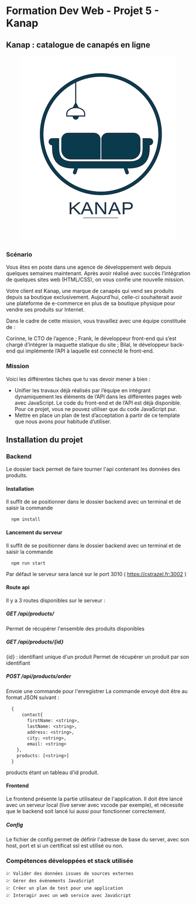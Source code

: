 # Formation Dev Web - Projet 5 - Kanap

## Kanap : catalogue de canapés en ligne
<p align="center">
  <img src="./front/images/logo_kanap.png" />
</p>

### Scénario

Vous êtes en poste dans une agence de développement web depuis quelques semaines maintenant. Après avoir réalisé avec succès l’intégration de quelques sites web (HTML/CSS), on vous confie une nouvelle mission.

Votre client est Kanap, une marque de canapés qui vend ses produits depuis sa boutique exclusivement. Aujourd’hui, celle-ci souhaiterait avoir une plateforme de e-commerce en plus de sa boutique physique pour vendre ses produits sur Internet.

Dans le cadre de cette mission, vous travaillez avec une équipe constituée de :

Corinne, le CTO de l’agence ;
Frank, le développeur front-end qui s’est chargé d’intégrer la maquette statique du site ;
Bilal, le développeur back-end qui implémente l’API à laquelle est connecté le front-end.


### Mission
Voici les différentes tâches que tu vas devoir mener à bien :

- Unifier les travaux déjà réalisés par l’équipe en intégrant dynamiquement les éléments de l’API dans les différentes pages web avec JavaScript. Le code du front-end et de l’API est déjà disponible. Pour ce projet, vous ne pouvez utiliser que du code JavaScript pur.
- Mettre en place un plan de test d’acceptation à partir de ce template que nous avons pour habitude d’utiliser.

## Installation du projet
### Backend
Le dossier back permet de faire tourner l'api contenant les données des produits.

#### Installation
Il suffit de se positionner dans le dossier backend avec un terminal et de saisir la commande 
```TXT
  npm install
``` 
#### Lancement du serveur
Il suffit de se positionner dans le dossier backend avec un terminal et de saisir la commande 
```JS
  npm run start
``` 
Par défaut le serveur sera lancé sur le port 3010 ( https://cstrazel.fr:3002 )

#### Route api
Il y a 3 routes disponibles sur le serveur :

##### GET /api/products/
Permet de récupérer l'ensemble des produits disponibles

##### GET /api/products/{id}
{id} : identifiant unique d'un produit Permet de récupérer un produit par son identifiant

##### POST /api/products/order
Envoie une commande pour l'enregistrer La commande envoyé doit être au format JSON suivant :


```JS
  {
      contact{
        firstName: <string>,
        lastName: <string>,
        address: <string>,
        city; <string>,
        email: <string>
    },
    products: [<string>]
  }
```
products étant un tableau d'id produit.

#### Frontend
Le frontend présente la partie utilisateur de l'application. Il doit être lancé avec un serveur local (live server avec vscode par exemple), et nécessite que le backend soit lancé lui aussi pour fonctionner correctement.

##### Config
Le fichier de config permet de définir l'adresse de base du server, avec son host, port et si un certificat ssl est utilisé ou non.

### Compétences développées et stack utilisée

    💹 Valider des données issues de sources externes
    💹 Gérer des événements JavaScript
    💹 Créer un plan de test pour une application
    💹 Interagir avec un web service avec JavaScript
